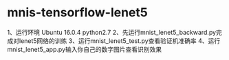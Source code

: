 # mnis-tensorflow-lenet5
1、运行环境 Ubuntu 16.0.4 python2.7
2、先运行mnist_lenet5_backward.py完成对lenet5网络的训练
3、运行mnist_lenet5_test.py查看验证机准确率
4、运行mnist_lenet5_app.py输入你自己的数字图片查看识别效果

